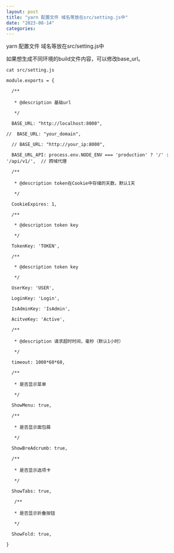 ```yaml
---
layout: post
title: "yarn 配置文件 域名等放在src/setting.js中"
date: "2023-08-14"
categories: 
---
```

<p>yarn 配置文件 域名等放在src/setting.js中</p>

<p>如果想生成不同环境的build文件内容，可以修改base_url。</p>

<pre>
<code>cat src/setting.js</code></pre>

<pre>
<code>module.exports = {

&nbsp; /**

&nbsp;&nbsp; * @description 基础url

&nbsp;&nbsp; */

&nbsp; BASE_URL: &quot;http://localhost:8000&quot;,

//&nbsp; BASE_URL: &quot;your_domain&quot;,

&nbsp; // BASE_URL: &quot;http://your_ip:8000&quot;,

&nbsp; BASE_URL_API: process.env.NODE_ENV === &#39;production&#39; ? &#39;/&#39; : &#39;/api/v1/&#39;,&nbsp; // 跨域代理

&nbsp; /**

&nbsp;&nbsp; * @description token在Cookie中存储的天数，默认1天

&nbsp;&nbsp; */

&nbsp; CookieExpires: 1,

&nbsp; /**

&nbsp;&nbsp; * @description token key

&nbsp;&nbsp; */

&nbsp; TokenKey: &#39;TOKEN&#39;,

&nbsp; /**

&nbsp;&nbsp; * @description token key

&nbsp;&nbsp; */

&nbsp; UserKey: &#39;USER&#39;,

&nbsp; LoginKey: &#39;Login&#39;,

&nbsp; IsAdminKey: &#39;IsAdmin&#39;,

&nbsp; AcitveKey: &#39;Active&#39;,

&nbsp; /**

&nbsp;&nbsp; * @description 请求超时时间，毫秒（默认1小时）

&nbsp;&nbsp; */

&nbsp; timeout: 1000*60*60,

&nbsp; /**

&nbsp;&nbsp; * 是否显示菜单

&nbsp;&nbsp; */

&nbsp; ShowMenu: true,

&nbsp; /**

&nbsp;&nbsp; * 是否显示面包屑

&nbsp;&nbsp; */

&nbsp; ShowBreAdcrumb: true,

&nbsp; /**

&nbsp;&nbsp; * 是否显示选项卡

&nbsp;&nbsp; */

&nbsp; ShowTabs: true,

&nbsp;&nbsp; /**

&nbsp;&nbsp; * 是否显示折叠按钮

&nbsp;&nbsp; */

&nbsp; ShowFold: true,

}</code></pre>

<p>&nbsp;</p>

